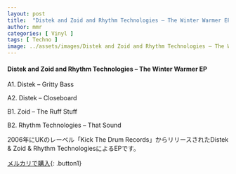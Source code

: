 ```yaml
---
layout: post
title:  "Distek and Zoid and Rhythm Technologies – The Winter Warmer EP"
author: mmr
categories: [ Vinyl ]
tags: [ Techno ]
image: ../assets/images/Distek and Zoid and Rhythm Technologies – The Winter Warmer EP.jpg
---
```


#### Distek and Zoid and Rhythm Technologies – The Winter Warmer EP

A1. Distek – Gritty Bass

A2. Distek – Closeboard

B1. Zoid – The Ruff Stuff

B2. Rhythm Technologies – That Sound

2006年にUKのレーベル「Kick The Drum Records」からリリースされたDistek & Zoid & Rhythm TechnologiesによるEPです。


[メルカリで購入](https://jp.mercari.com/item/m77926536893){: .button1}

